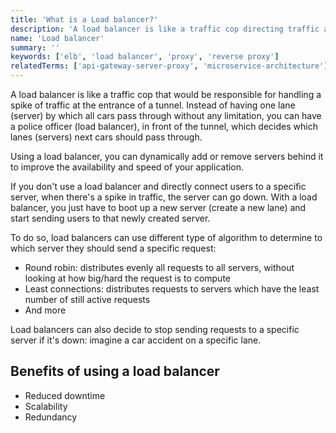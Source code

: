 ```yaml
---
title: 'What is a Load balancer?'
description: 'A load balancer is like a traffic cop directing traffic at the entrance of a tunnel to multiple lanes.'
name: 'Load balancer'
summary: ''
keywords: ['elb', 'load balancer', 'proxy', 'reverse proxy']
relatedTerms: ['api-gateway-server-proxy', 'microservice-architecture']
---
```


A load balancer is like a traffic cop that would be responsible for handling a spike of traffic at the entrance of a tunnel. Instead of having one lane (server) by which all cars pass through without any limitation, you can have a police officer (load balancer), in front of the tunnel, which decides which lanes (servers) next cars should pass through.

Using a load balancer, you can dynamically add or remove servers behind it to improve the availability and speed of your application.

If you don't use a load balancer and directly connect users to a specific server, when there's a spike in traffic, the server can go down. With a load balancer, you just have to boot up a new server (create a new lane) and start sending users to that newly created server.

To do so, load balancers can use different type of algorithm to determine to which server they should send a specific request:

- Round robin: distributes evenly all requests to all servers, without looking at how big/hard the request is to compute
- Least connections: distributes requests to servers which have the least number of still active requests
- And more

Load balancers can also decide to stop sending requests to a specific server if it's down: imagine a car accident on a specific lane.

## Benefits of using a load balancer

- Reduced downtime
- Scalability
- Redundancy

